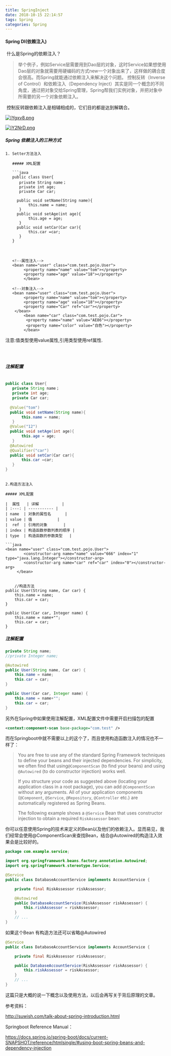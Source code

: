 ```yaml
---
title: SpringInject
date: 2018-10-15 22:14:57
tags: Spring
categories: Spring
---
```


#### Spring DI(依赖注入)

​     什么是Spring的依赖注入？

> 举个例子，例如Service层需要用到Dao层的对象，这时Service如果想使用Dao层的对象就需要用硬编码的方式new一个对象出来了，这样做的耦合度会很高。而Spring就能通过依赖注入来解决这个问题。 控制反转（Inverse of Control）和依赖注入（Dependency Inject）其实是同一个概念的不同角度，通过把对象交给Spring管理，Spring帮我们实例对象，并把对象中所需要的另一个对象依赖注入。

​      控制反转跟依赖注入是相辅相成的，它们目的都是达到解耦合。

[![iYgxv8.png](https://s1.ax1x.com/2018/10/10/iYgxv8.png)](https://imgchr.com/i/iYgxv8)

[![iY2NrD.png](https://s1.ax1x.com/2018/10/10/iY2NrD.png)](https://imgchr.com/i/iY2NrD)

##### Spring 依赖注入的三种方式

```
1. Setter方法注入
```

```
   ##### XML配置
```

```
   ```java
   public class User{
      private String name；
      private int age;
      private Car car;
   
     public void setName(String name){
          this.name = name;
      }
     public void setAge(int age){
          this.age = age;
      }
     public void setCar(Car car){
          this.car =car;
      }
   }
```

​       

```
   <!--属性注入-->
   <bean name="user" class="com.test.pojo.User">
        <property name="name" value="tom"></property>
        <property name="age" value="18"></property>
        </bean>
   
   <!--对象注入-->
   <bean name="user" class="com.test.pojo.User">
        <property name="name" value="tom"></property>
        <property name="age" value="18"></property>
        <property name="Car" ref="car"></property>
    </bean>
        <bean name="car" class="com.test.pojo.Car">
         <property name="name" value="AE86"></property>
         <property name="color" value="白色"></property>
        </bean>
   ```

   注意:值类型使用value属性,引用类型使用ref属性.
```



```
   ##### 注解配置
```

```
   ```java
   public class User{
      private String name；
      private int age;
      private Car car;
     
     @Value("tom")
     public void setName(String name){
          this.name = name;
      }
     @Value("12")  
     public void setAge(int age){
          this.age = age;
      }
     @Autowired
     @Qualifier("car")
     public void setCar(Car car){
          this.car =car;
      }
   }
   ```
```

2.构造方法注入

##### XML配置

|  属性   | 详解          |
| :---: | ----------- |
| name  | 对象的属性名      |
| value | 值           |
|  ref  | 引用的对象       |
| index | 构造函数参数列表的顺序 |
| type  | 构造函数的参数类型   |

```java
<bean name="user" class="com.test.pojo.User">
        <constructor-arg name="name" value="666" index="1" type="java.lang.Integer"></constructor-arg>
        <constructor-arg name="car" ref="car" index="0"></constructor-arg>
     </bean>
     
    
    //构造方法
public User(String name, Car car) {
    this.name = name;
    this.car = car;
}

public User(Car car, Integer name) {
    this.name = name+"";
    this.car = car;
}
```

##### 注解配置

```java
private String name;
//private Integer name;

@Autowired
public User(String name, Car car) {
    this.name = name;
    this.car = car;
}

public User(Car car, Integer name) {
    this.name = name+"";
    this.car = car;
}
```

另外在Spring中如果使用注解配置，XML配置文件中需要开启扫描包的配置

```xml
<context:component-scan base-package="com.test" />
```

而在Springboot中就不需要以上的这个了，而且使用构造函数注入的情况也不一样了：

> You are free to use any of the standard Spring Framework techniques to define your beans and their injected dependencies. For simplicity, we often find that using`@ComponentScan` (to find your beans) and using `@Autowired` (to do constructor injection) works well.
>
> If you structure your code as suggested above (locating your application class in a root package), you can add `@ComponentScan` without any arguments. All of your application components (`@Component`, `@Service`, `@Repository`, `@Controller` etc.) are automatically registered as Spring Beans.
>
> The following example shows a `@Service` Bean that uses constructor injection to obtain a required `RiskAssessor` bean:

 你可以任意使用Spring的技术来定义的Bean以及他们的依赖注入。显而易见，我们经常会使用@ComponentScan来查找Bean，结合@Autowired的构造注入效果会是比较好的。

```java
package com.example.service;

import org.springframework.beans.factory.annotation.Autowired;
import org.springframework.stereotype.Service;

@Service
public class DatabaseAccountService implements AccountService {

	private final RiskAssessor riskAssessor;

	@Autowired
	public DatabaseAccountService(RiskAssessor riskAssessor) {
		this.riskAssessor = riskAssessor;
	}
	// ...
}
```

如果这个Bean 有构造方法还可以省略@Autowired

```java
@Service
public class DatabaseAccountService implements AccountService {

	private final RiskAssessor riskAssessor;

	public DatabaseAccountService(RiskAssessor riskAssessor) {
		this.riskAssessor = riskAssessor;
	}
	// ...
}
```

这篇只是大概的说一下概念以及使用方法，以后会再写关于背后原理的文章。

参考资料：

 http://suwish.com/talk-about-spring-introduction.html

 Springboot Reference Manual：

https://docs.spring.io/spring-boot/docs/current-SNAPSHOT/reference/htmlsingle/#using-boot-spring-beans-and-dependency-injection